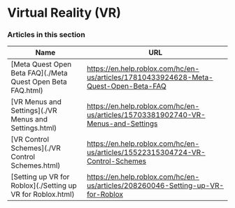# Virtual Reality (VR)  
### Articles in this section
Name|URL
-|-
[Meta Quest Open Beta FAQ](./Meta Quest Open Beta FAQ.html) |https://en.help.roblox.com/hc/en-us/articles/17810433924628-Meta-Quest-Open-Beta-FAQ
[VR Menus and Settings](./VR Menus and Settings.html) |https://en.help.roblox.com/hc/en-us/articles/15703381902740-VR-Menus-and-Settings
[VR Control Schemes](./VR Control Schemes.html) |https://en.help.roblox.com/hc/en-us/articles/15522315304724-VR-Control-Schemes
[Setting up VR for Roblox](./Setting up VR for Roblox.html) |https://en.help.roblox.com/hc/en-us/articles/208260046-Setting-up-VR-for-Roblox